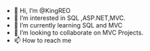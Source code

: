 - 👋 Hi, I’m @KingREO
- 👀 I’m interested in SQL ,ASP.NET,MVC.
- 🌱 I’m currently learning SQL and MVC
- 💞️ I’m looking to collaborate on MVC Projects. 
- 📫 How to reach me 
<!---
KingREO/KingREO is a ✨ special ✨ repository because its `README.md` (this file) appears on your GitHub profile.
You can click the Preview link to take a look at your changes.
--->
